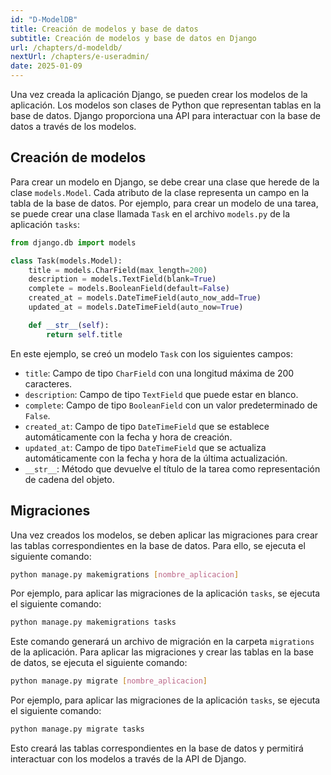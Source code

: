 ```yaml
---
id: "D-ModelDB"
title: Creación de modelos y base de datos
subtitle: Creación de modelos y base de datos en Django
url: /chapters/d-modeldb/
nextUrl: /chapters/e-useradmin/
date: 2025-01-09
---
```


Una vez creada la aplicación Django, se pueden crear los modelos de la aplicación. Los modelos son clases de Python que representan tablas en la base de datos. Django proporciona una API para interactuar con la base de datos a través de los modelos.

## Creación de modelos

Para crear un modelo en Django, se debe crear una clase que herede de la clase `models.Model`. Cada atributo de la clase representa un campo en la tabla de la base de datos. Por ejemplo, para crear un modelo de una tarea, se puede crear una clase llamada `Task` en el archivo `models.py` de la aplicación `tasks`:

```python
from django.db import models

class Task(models.Model):
    title = models.CharField(max_length=200)
    description = models.TextField(blank=True)
    complete = models.BooleanField(default=False)
    created_at = models.DateTimeField(auto_now_add=True)
    updated_at = models.DateTimeField(auto_now=True)

    def __str__(self):
        return self.title
```

En este ejemplo, se creó un modelo `Task` con los siguientes campos:

- `title`: Campo de tipo `CharField` con una longitud máxima de 200 caracteres.
- `description`: Campo de tipo `TextField` que puede estar en blanco.
- `complete`: Campo de tipo `BooleanField` con un valor predeterminado de `False`.
- `created_at`: Campo de tipo `DateTimeField` que se establece automáticamente con la fecha y hora de creación.
- `updated_at`: Campo de tipo `DateTimeField` que se actualiza automáticamente con la fecha y hora de la última actualización.
- `__str__`: Método que devuelve el título de la tarea como representación de cadena del objeto.

## Migraciones

Una vez creados los modelos, se deben aplicar las migraciones para crear las tablas correspondientes en la base de datos. Para ello, se ejecuta el siguiente comando:

```bash
python manage.py makemigrations [nombre_aplicacion]
```

Por ejemplo, para aplicar las migraciones de la aplicación `tasks`, se ejecuta el siguiente comando:

```bash
python manage.py makemigrations tasks
```

Este comando generará un archivo de migración en la carpeta `migrations` de la aplicación. Para aplicar las migraciones y crear las tablas en la base de datos, se ejecuta el siguiente comando:

```bash
python manage.py migrate [nombre_aplicacion]
```

Por ejemplo, para aplicar las migraciones de la aplicación `tasks`, se ejecuta el siguiente comando:

```bash
python manage.py migrate tasks
```

Esto creará las tablas correspondientes en la base de datos y permitirá interactuar con los modelos a través de la API de Django.

